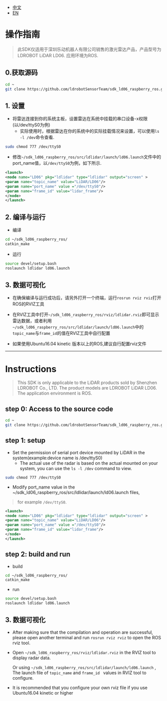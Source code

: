 - [中文](#操作指南)
- [EN](#Instructions)
# 操作指南

> 此SDK仅适用于深圳乐动机器人有限公司销售的激光雷达产品，产品型号为LDROBOT LiDAR LD06. 应用环境为ROS.

## 0.获取源码

```bash
cd ~
git clone https://github.com/ldrobotSensorTeam/sdk_ld06_raspberry_ros.git
```

## 1. 设置

  - 将雷达连接到你的系统主板，设置雷达在系统中挂载的串口设备-x权限(以/dev/ttyS0为例)
	- 实际使用时，根据雷达在你的系统中的实际挂载情况来设置，可以使用`ls -l /dev`命令查看.

``` bash
sudo chmod 777 /dev/ttyS0
```

  - 修改`~/sdk_ld06_raspberry_ros/src/ldlidar/launch/ld06.launch`文件中的port_name值，以`/dev/ttyS0`为例，如下所示.

```xml
<launch>
<node name="LD06" pkg="ldlidar" type="ldlidar" output="screen" >
<param name="topic_name" value="LiDAR/LD06"/>
<param name="port_name" value ="/dev/ttyS0"/>
<param name="frame_id" value="lidar_frame"/>
</node>
</launch>
```

## 2. 编译与运行

- 编译

``` bash
cd ~/sdk_ld06_raspberry_ros/
catkin_make
```

- 运行

```bash
source devel/setup.bash
roslaunch ldlidar ld06.launch
```

## 3. 数据可视化

- 在确保编译与运行成功后，请另外打开一个终端，运行`rosrun rviz rviz`打开ROS的RVIZ工具

- 在RVIZ工具中打开`~/sdk_ld06_raspberry_ros/rviz/ldlidar.rviz`即可显示雷达数据，或者利用`~/sdk_ld06_raspberry_ros/src/ldlidar/launch/ld06.launch`中的`topic_name`与`frame_id`的值在RVIZ工具中自行配置

- 如果使用Ubuntu16.04 kinetic 版本以上的ROS,建议自行配置rviz文件  

---

# Instructions

> This SDK is only applicable to the LiDAR products sold by Shenzhen LDROBOT Co., LTD. The product models are  LDROBOT LiDAR LD06. The application environment is ROS.

## step 0: Access to the source code

```bash
cd ~
git clone https://github.com/ldrobotSensorTeam/sdk_ld06_raspberry_ros.git
```

## step 1: setup

  - Set the permission of serial port device mounted by LiDAR in the system(example:device name is /dev/ttyS0)
    - The actual use of the radar is based on the actual mounted on your system, you can use the `ls -l /dev` command to view. 

``` bash
sudo chmod 777 /dev/ttyS0
```
  -  Modify port_name value in the ~/sdk_ld06_raspberry_ros/src/ldlidar/launch/ld06.launch  files,

   > for example `/dev/ttyS0`.

``` xml
<launch>
<node name="LD06" pkg="ldlidar" type="ldlidar" output="screen" >
<param name="topic_name" value="LiDAR/LD06"/>
<param name="port_name" value ="/dev/ttyS0"/>
<param name="frame_id" value="lidar_frame"/>
</node>
</launch>
```

## step 2: build and run
-  build

``` bash
cd ~/sdk_ld06_raspberry_ros/
catkin_make
```

- run

```bash
source devel/setup.bash
roslaunch ldlidar ld06.launch
```

## 3. 数据可视化

-  After making sure that the compilation and operation are successful, please open another terminal and run `rosrun rviz rviz` to open the ROS rviz tool.

-  Open `~/sdk_ld06_raspberry_ros/rviz/ldlidar.rviz` in the RVIZ tool to display radar data. 

   Or using `~/sdk_ld06_raspberry_ros/src/ldlidar/launch/ld06.launch` , The launch file of `topic_name` and `frame_id ` values in RVIZ tool to configure. 

-  It is recommended that you configure your own rviz file if you use Ubuntu16.04 kinetic or higher 

  
